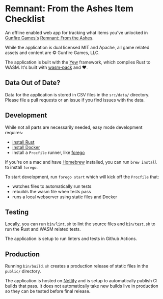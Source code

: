 # Remnant: From the Ashes Item Checklist

An offline enabled web app for tracking what items you've unlocked in
[Gunfire Games's](https://gunfiregames.com/) [Remnant: From the Ashes](https://www.remnantgame.com).

While the application is dual licensed MIT and Apache, all game related assets
and content are © Gunfire Games, LLC.

The application is built with the [Yew](yew.rs/) framework, which compiles Rust
to WASM. It's built with [wasm-pack](https://github.com/rustwasm/wasm-pack) and ❤️.

## Data Out of Date?

Data for the application is stored in CSV files in the `src/data/` directory.
Please file a pull requests or an issue if you find issues with the data.

## Development

While not all parts are necessarily needed, easy mode development requires:

- [install Rust](https://rustup.rs/)
- [install Docker](https://docs.docker.com/get-docker/)
- install a `Procfile` runner, like [forego](https://github.com/ddollar/forego)

If you're on a mac and have [Homebrew](https://docs.brew.sh/Installation) installed,
you can run `brew install` to install `forego`.

To start development, run `forego start` which will kick off the `Procfile` that:

- watches files to automatically run tests
- rebuilds the wasm file when tests pass
- runs a local webserver using static files and Docker

## Testing

Locally, you can run `bin/lint.sh` to lint the source files and `bin/test.sh`
to run the Rust and WASM related tests.

The application is setup to run linters and tests in Github Actions.

## Production

Running `bin/build.sh` creates a production release of static files in the
`public/` directory.

The application is hosted on [Netlify](https://www.netlify.com/) and is setup
to automatically publish CI builds that pass. It does not automatically take
new builds live in production so they can be tested before final release.
